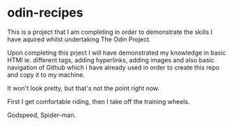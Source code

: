 # odin-recipes
This is a project that I am completing in order to demonstrate the skills I have aquired whilst undertaking The Odin Project.

Upon completing this prject I will have demonstrated my knowledge in basic HTMl ie. different tags, adding hyperlinks, adding images and also basic navigation of Github which i have already used in order to create this repo and copy it to my machine.

It won't look pretty, but that's not the point right now. 

First I get comfortable riding, then I take off the training wheels.

Godspeed, Spider-man.